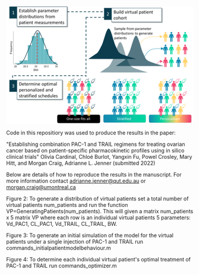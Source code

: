 ![Screenshot](GraphicalAbstract.png)

Code in this repositiory was used to produce the results in the paper: 

"Establishing combination PAC-1 and TRAIL regimens for treating ovarian cancer based on patient-specific pharmacokinetic profiles using in silico clinical trials"
Olivia Cardinal, Chloé Burlot, Yangxin Fu, Powel Crosley, Mary Hitt, and Morgan Craig, Adrianne L. Jenner (submitted 2022)

Below are details of how to reproduce the results in the manuscript. For more information contact adrianne.jenner@qut.edu.au or morgan.craig@umontreal.ca

Figure 2:
To generate a distribution of virtual patients set a total number of virtual patients num_patients and run the function VP=GeneratingPatients(num_patients). 
This will given a matrix num_patients x 5 matrix VP where each row is an individual virtual patients 5 parameters: Vd_PAC1, CL_PAC1, Vd_TRAIL, CL_TRAIL, BW. 

Figure 3: 
To generate an initial simulation of the model for the virtual patients under a single injection of PAC-1 and TRAIL run commands_initialpatientmodelbehaviour.m

Figure 4:
To determine each individual virtual patient's optimal treatment of PAC-1 and TRAIL run commands_optimizer.m

